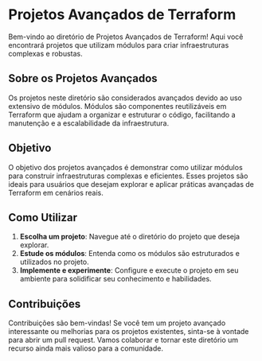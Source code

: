 # Projetos Avançados de Terraform

Bem-vindo ao diretório de Projetos Avançados de Terraform! Aqui você encontrará projetos que utilizam módulos para criar infraestruturas complexas e robustas.

## Sobre os Projetos Avançados

Os projetos neste diretório são considerados avançados devido ao uso extensivo de módulos. Módulos são componentes reutilizáveis em Terraform que ajudam a organizar e estruturar o código, facilitando a manutenção e a escalabilidade da infraestrutura.

## Objetivo

O objetivo dos projetos avançados é demonstrar como utilizar módulos para construir infraestruturas complexas e eficientes. Esses projetos são ideais para usuários que desejam explorar e aplicar práticas avançadas de Terraform em cenários reais.

## Como Utilizar

1. **Escolha um projeto**: Navegue até o diretório do projeto que deseja explorar.
2. **Estude os módulos**: Entenda como os módulos são estruturados e utilizados no projeto.
3. **Implemente e experimente**: Configure e execute o projeto em seu ambiente para solidificar seu conhecimento e habilidades.

## Contribuições

Contribuições são bem-vindas! Se você tem um projeto avançado interessante ou melhorias para os projetos existentes, sinta-se à vontade para abrir um pull request. Vamos colaborar e tornar este diretório um recurso ainda mais valioso para a comunidade.
